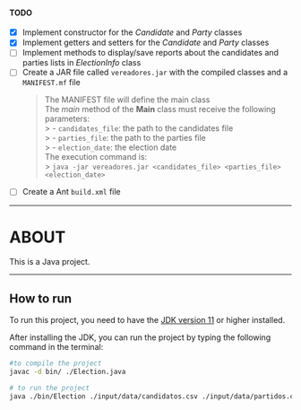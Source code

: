 
#### TODO

* [x] Implement constructor for the _Candidate_ and _Party_ classes
* [x] Implement getters and setters for the _Candidate_ and _Party_ classes
* [ ] Implement methods to display/save reports about the candidates and parties lists in _ElectionInfo_ class
* [ ] Create a JAR file called `vereadores.jar` with the compiled classes and a `MANIFEST.mf` file
	> The MANIFEST file will define the main class  
	> The _main_ method of the **Main** class must receive the following parameters:  
		> - `candidates_file`: the path to the candidates file  
		> - `parties_file`: the path to the parties file  
		> - `election_date`: the election date  
	> The execution command is:  
		> `java -jar vereadores.jar <candidates_file> <parties_file> <election_date>`  
* [ ] Create a Ant `build.xml` file

___

# ABOUT

This is a Java project.

---

## How to run

To run this project, you need to have the [JDK version 11](https://www.oracle.com/br/java/technologies/javase/jdk11-archive-downloads.html) or higher installed.  

After installing the JDK, you can run the project by typing the following command in the terminal:  
```sh
#to compile the project
javac -d bin/ ./Election.java

# to run the project
java ./bin/Election ./input/data/candidatos.csv ./input/data/partidos.csv
```

